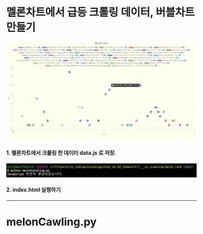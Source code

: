 # 멜론차트에서 급등 크롤링 데이터, 버블차트 만들기

<img src="../images/melonRankMain.png">

#### 1. 멜론차트에서 크롤링 한 데이터 data.js 로 저장.

<img src="../images/melonRank1.png">

#### 2. index.html 실행하기

---

# melonCawling.py
